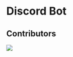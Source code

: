 # Discord Bot

## Contributors

<a href="https://github.com/GDSC-GES-COENGG/discord-bot/graphs/contributors">
  <img src="https://contrib.rocks/image?repo=GDSC-GES-COENGG/discord-bot" />
</a>
